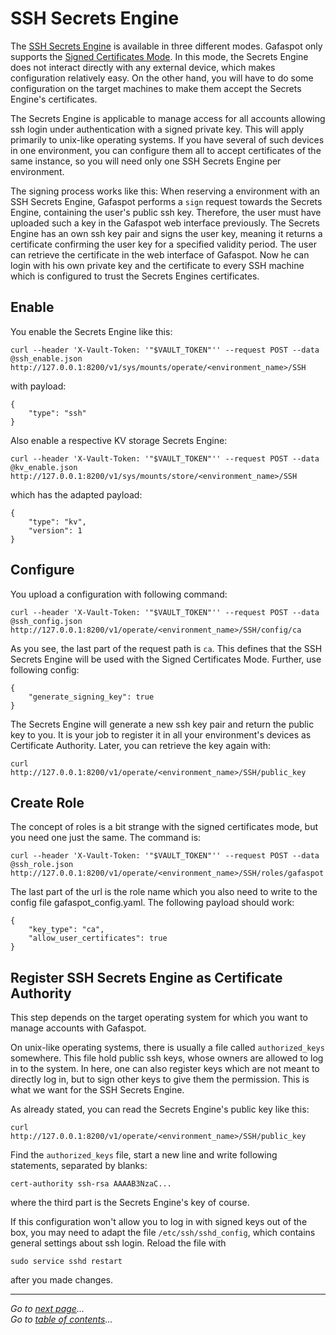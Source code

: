# SSH Secrets Engine
The [SSH Secrets Engine](https://www.vaultproject.io/docs/secrets/ssh/index.html) is available in three different modes. Gafaspot only supports the [Signed Certificates Mode](https://www.vaultproject.io/docs/secrets/ssh/signed-ssh-certificates.html). In this mode, the Secrets Engine does not interact directly with any external device, which makes configuration relatively easy. On the other hand, you will have to do some configuration on the target machines to make them accept the Secrets Engine's certificates. 

The Secrets Engine is applicable to manage access for all accounts allowing ssh login under authentication with a signed private key. This will apply primarily to unix-like operating systems. If you have several of such devices in one environment, you can configure them all to accept certificates of the same instance, so you will need only one SSH Secrets Engine per environment.

The signing process works like this: When reserving a environment with an SSH Secrets Engine, Gafaspot performs a `sign` request towards the Secrets Engine, containing the user's public ssh key. Therefore, the user must have uploaded such a key in the Gafaspot web interface previously. The Secrets Engine has an own ssh key pair and signs the user key, meaning it returns a certificate confirming the user key for a specified validity period. The user can retrieve the certificate in the web interface of Gafaspot. Now he can login with his own private key and the certificate to every SSH machine which is configured to trust the Secrets Engines certificates.

## Enable
You enable the Secrets Engine like this:

    curl --header 'X-Vault-Token: '"$VAULT_TOKEN"'' --request POST --data @ssh_enable.json http://127.0.0.1:8200/v1/sys/mounts/operate/<environment_name>/SSH

with payload:

    {
        "type": "ssh"
    }

Also enable a respective KV storage Secrets Engine:

    curl --header 'X-Vault-Token: '"$VAULT_TOKEN"'' --request POST --data @kv_enable.json http://127.0.0.1:8200/v1/sys/mounts/store/<environment_name>/SSH

which has the adapted payload:

    {
        "type": "kv",
        "version": 1
    }


## Configure
You upload a configuration with following command:
    
    curl --header 'X-Vault-Token: '"$VAULT_TOKEN"'' --request POST --data @ssh_config.json http://127.0.0.1:8200/v1/operate/<environment_name>/SSH/config/ca

As you see, the last part of the request path is `ca`. This defines that the SSH Secrets Engine will be used with the Signed Certificates Mode. Further, use following config:

    {
        "generate_signing_key": true
    }

The Secrets Engine will generate a new ssh key pair and return the public key to you. It is your job to register it in all your environment's devices as Certificate Authority. Later, you can retrieve the key again with:

    curl http://127.0.0.1:8200/v1/operate/<environment_name>/SSH/public_key

## Create Role
The concept of roles is a bit strange with the signed certificates mode, but you need one just the same. The command is:

    curl --header 'X-Vault-Token: '"$VAULT_TOKEN"'' --request POST --data @ssh_role.json http://127.0.0.1:8200/v1/operate/<environment_name>/SSH/roles/gafaspot

The last part of the url is the role name which you also need to write to the config file gafaspot_config.yaml.
The following payload should work:

    {
        "key_type": "ca",
        "allow_user_certificates": true
    }

## Register SSH Secrets Engine as Certificate Authority
This step depends on the target operating system for which you want to manage accounts with Gafaspot.

On unix-like operating systems, there is usually a file called `authorized_keys` somewhere. This file hold public ssh keys, whose owners are allowed to log in to the system. In here, one can also register keys which are not meant to directly log in, but to sign other keys to give them the permission. This is what we want for the SSH Secrets Engine.

As already stated, you can read the Secrets Engine's public key like this:

    curl http://127.0.0.1:8200/v1/operate/<environment_name>/SSH/public_key

Find the `authorized_keys` file, start a new line and write following statements, separated by blanks:

    cert-authority ssh-rsa AAAAB3NzaC...

where the third part is the Secrets Engine's key of course.

If this configuration won't allow you to log in with signed keys out of the box, you may need to adapt the file `/etc/ssh/sshd_config`, which contains general settings about ssh login. Reload the file with

    sudo service sshd restart

after you made changes.


---
*Go to [next page](secengs_database.md)...*  
*Go to [table of contents](README.md)...*